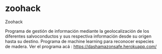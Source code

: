 # zoohack
Zoohack

Programa de gestión de información mediante la geolocalización de los diferentes salvoconductos y sus respectiva información desde su origen hasta su destino.
Programa de machine learning para reconocer especies de madera.
Ver el programa acá : https://dashamazonsafe.herokuapp.com/
